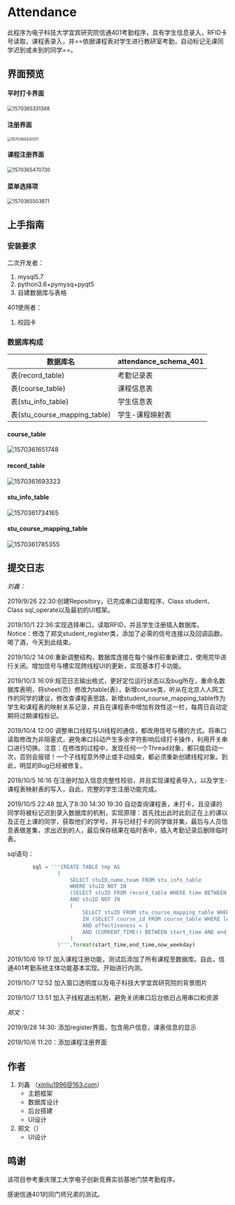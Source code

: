 # **Attendance**

此程序为电子科技大学宜宾研究院信通401考勤程序，具有学生信息录入，RFID卡号读取，课程表录入，并==依据课程表对学生进行教研室考勤，自动标记无课同学迟到或未到的同学==。

## 界面预览

#### 平时打卡界面

<img src="https://github.com/UESTC-ICT401/Attendance/blob/master/github_images/1570365331368.png" alt="1570365331368" style="zoom: 80%;" />



#### 注册界面

<img src="https://github.com/UESTC-ICT401/Attendance/blob/master/github_images/1570365430311.png" alt="1570365430311" style="zoom:60%;" />

#### 课程注册界面

<img src="https://github.com/UESTC-ICT401/Attendance/blob/master/github_images/1570365470730.png" alt="1570365470730" style="zoom:80%;" />

#### 菜单选择项

<img src="https://github.com/UESTC-ICT401/Attendance/blob/master/github_images/1570365503871.png" alt="1570365503871" style="zoom:80%;" />



## 上手指南

### 安装要求

二次开发者：

1. mysql5.7
2. python3.6+pymysq+pyqt5
3. 自建数据库与表格

401使用者：

1. 校园卡

### 数据库构成

| 数据库名                     | attendance_schema_401 |
| ---------------------------- | --------------------- |
| 表(record_table)             | 考勤记录表            |
| 表(course_table)             | 课程信息表            |
| 表(stu_info_table)           | 学生信息表            |
| 表(stu_course_mapping_table) | 学生-课程映射表       |

#### course_table

![1570361651748](https://github.com/UESTC-ICT401/Attendance/blob/master/github_images/1570361651748.png)

#### record_table

![1570361693323](https://github.com/UESTC-ICT401/Attendance/blob/master/github_images/1570361693323.png)

####  stu_info_table

![1570361734165](https://github.com/UESTC-ICT401/Attendance/blob/master/github_images/1570361734165.png)

#### stu_course_mapping_table

![1570361785355](https://github.com/UESTC-ICT401/Attendance/blob/master/github_images/1570361785355.png)



## 提交日志

*刘鑫：*

2019/9/26 22:30:创建Repository，已完成串口读取程序，Class student、Class sql_operate以及最初的UI框架。

2019/10/1 22:36:实现选择串口，读取RFID，并且学生注册插入数据库。Notice：修改了郑文student_register类，添加了必需的信号连接以及回调函数。喝了酒，今天到此结束。

2019/10/2 14:06:重新调整结构，数据库连接在每个操作前重新建立，使用完毕进行关闭。增加信号与槽实现跨线程UI的更新，实现基本打卡功能。

2019/10/3 16:09:规范日志输出格式，更好定位运行状态以及bug所在，重命名数据库表明，将sheet(页）修改为table(表），新增course类，听从在北京人人网工作的同学的建议，修改查课程表思路，新增student_course_mapping_table作为学生和课程表的映射关系记录，并且在课程表中增加有效性这一栏，每周日自动定期将过期课程标记。

2019/10/4 12:00 调整串口线程与UI线程的通信，都改用信号与槽的方式。将串口读取修改为非阻塞式，避免串口抖动产生多余字符影响后续打卡操作，利用开关串口进行切换。注意：在修改的过程中，发现任何一个Thread对象，都只能启动一次，否则会报错！一个子线程意外停止或手动结束，都必须重新创建线程对象。到此，明显的Bug已经被修复。

2019/10/5 16:16 在注册时加入信息完整性校验，并且实现课程表导入，以及学生-课程表映射表的写入，自此，完整的学生注册功能完成。

2019/10/5 22:48 加入了8:30 14:30 19:30 自动查询课程表，未打卡，且没课的同学将被标记迟到录入数据库的机制，实现原理：首先找出此时此刻正在上的课以及正在上课的同学，获取他们的学号，并与已经打卡的同学做并集，最后与人员信息表做差集，求出迟到的人，最后保存结果在临时表中，插入考勤记录后删除临时表。

sql语句：

```python
        sql = '''CREATE TABLE tmp AS  
                (
                    SELECT stuID,name,team FROM stu_info_table
                    WHERE stuID NOT IN
                    (SELECT stuID FROM record_table WHERE time BETWEEN "{0}" AND "{1}") 
                    AND stuID NOT IN
                    (
                        SELECT stuID FROM stu_course_mapping_table WHERE course_id  
                        IN (SELECT course_id FROM course_table WHERE lesson_weekday ='{2}'  
                        AND effectiveness = 1 
                        AND (CURRENT_TIME() BETWEEN start_time AND end_time))
                    )
                )'''.format(start_time,end_time,now_weekday)
```

2019/10/6 19:17 加入课程注册功能，测试后添加了所有课程至数据库。自此，信通401考勤系统主体功能基本实现。开始进行内测。

2019/10/7 12:52 加入窗口透明度以及电子科技大学宜宾研究院的背景图片

2019/10/7 13:51 加入子线程退出机制，避免关闭串口后台依旧占用串口和资源



*郑文：*

2019/9/28 14:30: 添加register界面，包含用户信息，课表信息的显示

2019/10/6 11:20：添加课程注册界面

## 作者

1. 刘鑫 （xinliu1996@163.com）
   - 主题框架
   - 数据库设计
   - 后台搭建
   - UI设计
2. 郑文（）
   - UI设计





## 鸣谢

该项目参考重庆理工大学电子创新竞赛实验基地门禁考勤程序。

感谢信通401的同门师兄弟的测试。

